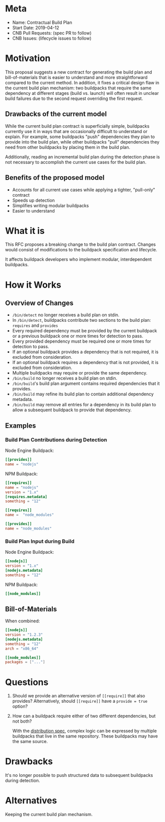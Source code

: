 # Meta 
[meta]: #meta
- Name: Contractual Build Plan
- Start Date: 2019-04-12
- CNB Pull Requests: (spec PR to follow)
- CNB Issues: (lifecycle issues to follow)

# Motivation
[motivation]: #motivation

This proposal suggests a new contract for generating the build plan and bill-of-materials that is easier to understand and more straightforward compared to the current method.
In addition, it fixes a critical design flaw in the current build plan mechanism: two buildpacks that require the same dependency at different stages (build vs. launch) will often result in unclear build failures due to the second request overriding the first request.

## Drawbacks of the current model

While the current build plan contract is superficially simple, buildpacks currently use it in ways that are occasionally difficult to understand or explain.
For example, some buildpacks "push" dependencies they plan to provide into the build plan, while other buildpacks "pull" dependencies they need from other buildpacks by placing them in the build plan.

Additionally, reading an incremental build plan during the detection phase is not necessary to accomplish the current use cases for the build plan.

## Benefits of the proposed model

- Accounts for all current use cases while applying a tighter, "pull-only" contract
- Speeds up detection
- Simplifies writing modular buildpacks
- Easier to understand

# What it is
[what-it-is]: #what-it-is

This RFC proposes a breaking change to the build plan contract.
Changes would consist of modifications to the buildpack specification and lifecycle.

It affects buildpack developers who implement modular, interdependent buildpacks.

# How it Works
[how-it-works]: #how-it-works

## Overview of Changes

- `/bin/detect` no longer receives a build plan on stdin.
- In `/bin/detect`, buildpacks contribute two sections to the build plan: `requires` and `provides`
- Every required dependency must be provided by the current buildpack or a previous buildpack one or more times for detection to pass.
- Every provided dependency must be required one or more times for detection to pass.
- If an optional buildpack provides a dependency that is not required, it is excluded from consideration.
- If an optional buildpack requires a dependency that is not provided, it is excluded from consideration.
- Multiple buildpacks may require or provide the same dependency.
- `/bin/build` no longer receives a build plan on stdin.
- `/bin/build`'s build plan argument contains required dependencies that it provides.
- `/bin/build` may refine its build plan to contain additional dependency metadata. 
- `/bin/build` may remove all entries for a dependency in its build plan to allow a subsequent buildpack to provide that dependency.

## Examples

### Build Plan Contributions during Detection

Node Engine Buildpack:
```toml
[[provides]]
name = "nodejs"
```

NPM Buildpack:
```toml
[[requires]]
name = "nodejs"
version = "1.x"
[requires.metadata]
something = "12"

[[requires]]
name =  "node_modules"

[[provides]]
name = "node_modules"
```

### Build Plan Input during Build

Node Engine Buildpack:
```toml
[[nodejs]]
version = "1.x"
[nodejs.metadata]
something = "12"
```

NPM Buildpack:
```toml
[[node_modules]]
```

## Bill-of-Materials

When combined:
```toml
[[nodejs]]
version = "1.2.3"
[nodejs.metadata]
something = "12"
arch = "x86_64"

[[node_modules]]
packages = ["..."]
```

# Questions
[questions]: #questions

1. Should we provide an alternative version of `[[require]]` that also provides? Alternatively, should `[[require]]` have a `provide = true` option?

2. How can a buildpack require either of two different dependencies, but not both?

   With the [distribution spec](https://github.com/buildpack/rfcs/blob/dist-spec/0000-spec-distribution.md), complex logic can be expressed by multiple buildpacks that live in the same repository. These buildpacks may have the same source.

# Drawbacks
[drawbacks]: #drawbacks

It's no longer possible to push structured data to subsequent buildpacks during detection.

# Alternatives
[alternatives]: #alternatives

Keeping the current build plan mechanism.

